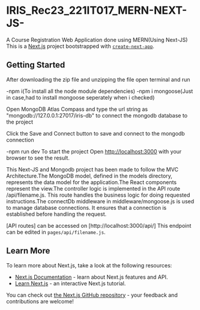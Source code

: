 # IRIS_Rec23_221IT017_MERN-NEXT-JS-
A Course Registration Web Application done using MERN(Using Next-JS) 
This is a [Next.js](https://nextjs.org/) project bootstrapped with [`create-next-app`](https://github.com/vercel/next.js/tree/canary/packages/create-next-app).

## Getting Started
After downloading the zip file and unzipping the file open terminal and run 

-npm i(To install all the node module dependencies)
-npm i mongoose(Just in case,had to install mongoose seperately when i checked)

Open MongoDB Atlas Compass and type the url string as "mongodb://127.0.0.1:27017/iris-db" to connect the mongodb database to the project

Click the Save and Connect button to save and connect to the mongodb connection 

-npm run dev 
To start the project 
Open [http://localhost:3000](http://localhost:3000) with your browser to see the result.


This Next-JS and Mongodb project has been made to follow the MVC Architecture.The MongoDB model, defined in the models directory, represents the data model for the application.The React components represent the view.The controller logic is implemented in the API route /api/filename.js. This route handles the business logic for doing requested instructions.The connectDb middleware in middleware/mongoose.js is used to manage database connections. It ensures that a connection is established before handling the request.


[API routes] can be accessed on [http://localhost:3000/api/] This endpoint can be edited in `pages/api/filename.js`.











## Learn More
To learn more about Next.js, take a look at the following resources:

- [Next.js Documentation](https://nextjs.org/docs) - learn about Next.js features and API.
- [Learn Next.js](https://nextjs.org/learn) - an interactive Next.js tutorial.

You can check out [the Next.js GitHub repository](https://github.com/vercel/next.js/) - your feedback and contributions are welcome!
